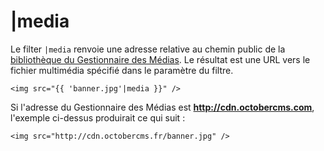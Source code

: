 # |media

Le filter `|media` renvoie une adresse relative au chemin public de la [bibliothèque du Gestionnaire des Médias](../cms/mediamanager). Le résultat est une URL vers le fichier multimédia spécifié dans le paramètre du filtre.

    <img src="{{ 'banner.jpg'|media }}" />

Si l'adresse du Gestionnaire des Médias est **http://cdn.octobercms.com**, l'exemple ci-dessus produirait ce qui suit :

    <img src="http://cdn.octobercms.fr/banner.jpg" />
